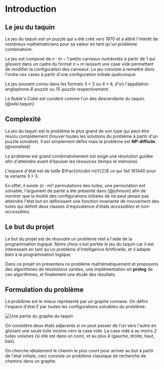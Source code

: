 # Introduction

## Le jeu du taquin

Le jeu du taquin est un puzzle
qui a été créé vers 1870 et a attiré l'intérêt de
nombreux mathématiciens pour sa valeur en tant
qu'un problème combinatoire.

Le jeu est composé de $n\cdot m-1$ petits carreaux
numérotés à partir de $1$ qui glissent dans un cadre
du format $n\times m$ laissant une case vide permettant
de modifier la configuration des carreaux.
Le jeu consiste à remettre dans l'ordre ces cases
à partir d'une configuration initiale quelconque.

Le jeu souvent connu dans les formats $3\times 3$ ou
$4\times 4$, d'où l'appélation anglophone *8-puzzle*
ou *15-puzzle* respectivement.

Le Rubik's Cube est condéré comme l'un des descendants du taquin.
[@wiki:taquin]

## Complexité

Le jeu du taquin est le problème le plus grand de son type
qui peut être résolu complètement (trouver toutes les solutions
du problème à partir d'un puzzle solvable).
Il est simplement défini mais le problème est **NP-difficile**.
[@reinefeld]

Le problème est grand combinatoirement est exige une résolution
guidée afin d'atteindre avant d'épuiser les résources
(temps et mémoire).

L'espace d'état est de taille $\frac{(n\cdot m)!}{2}$ ce qui fait
$181 440$ pour la variante $3\times3$.

En effet, il existe $(n\cdot m)!$ permutations des tuiles,
une permutation est solvable, l'argument de parité a été présenté
dans [@johnson] afin de montrer que la moitié des configurations
initiales de ne peut jamais pas atteindre l'état but en définissant
une fonction invariante de mouvement des tuiles qui définit
deux classes d'équivalence d'états *accessibles* et *non-accessibles*.

## Le but du projet

Le but du projet est de résoudre un problème réel à l'aide
de la programmation logique.
Notre choix s'est portée le jeu du taquin car il est intéressant
en tant qu'un problème d'Intelligence Artificielle,
et s'adapte bien à la programmation logique.

Dans ce projet on présentera ce problème mathématiquement
et proposons des algorithmes de résolutions variées,
une implémentation en **prolog** de ces algorithmes, et finalement
une étude des résultats.

## Formulation du problème

Le problème est le mieux représenté par un graphe connexe.
On défini l'espace d'état $E$ par toutes les configurations solvables
du problème.

![Une partie du graphe du taquin](img/tree.png)

On considère deux états adjacents si on peut passer de l'un vers
l'autre en glissant une seule tuile voisine vers la case vide.
La case vide a au moins 2 tuiles voisines (si elle est dans un coin),
et au plus 4 (gauche, droite, haut, bas).

On cherche idéalement le chemin le plus court pour arriver au but
à partir de l'état initiale, ceci consiste un problème classique
de recherche de chemins dans un graphe.